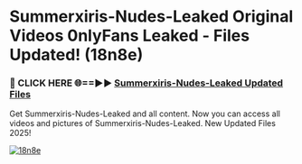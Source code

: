 # Summerxiris-Nudes-Leaked Original Videos 0nlyFans Leaked - Files Updated! (18n8e)

<h3>🔴 CLICK HERE 🌐==►► <a href="https://tinyurl.com/52m3yx9h" rel="nofollow">Summerxiris-Nudes-Leaked Updated Files</a></h3>

Get Summerxiris-Nudes-Leaked and all content. Now you can access all videos and pictures of Summerxiris-Nudes-Leaked. New Updated Files 2025!

[![18n8e](https://i.imgur.com/TnHtlc8.gif)](https://tinyurl.com/52m3yx9h)
